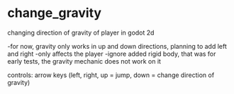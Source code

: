 # change_gravity
changing direction of gravity of player in godot 2d


-for now, gravity only works in up and down directions, planning to add left and right
-only affects the player
-ignore added rigid body, that was for early tests, the gravity mechanic does not work on it




controls:
arrow keys (left, right, up = jump, down = change direction of gravity)
